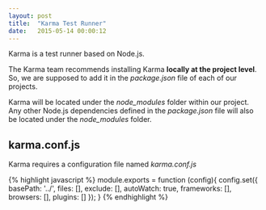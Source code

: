 ```yaml
---
layout: post
title:  "Karma Test Runner"
date:   2015-05-14 00:00:12
---
```


Karma is a test runner based on Node.js. 

The Karma team recommends installing Karma **locally at the project level**. So, we are supposed to add it in the *package.json* file of each of our projects.

Karma will be located under the *node_modules* folder within our project. Any other Node.js dependencies defined in the *package.json* file will also be located under the *node_modules* folder.

## karma.conf.js

Karma requires a configuration file named *karma.conf.js*

{% highlight javascript %}
module.exports = function (config){
        config.set({
            basePath: '../',
            files: [],
            exclude: [],
            autoWatch: true,
            frameworks: [],
            browsers: [],
            plugins: []
        });
}
{% endhighlight %}